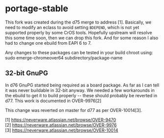 # portage-stable

This fork was created during the d75 merge to address [1]. Basically,
we need to modify an eclass to avoid setting `BDEPEND`, which is not
yet supported properly by some CrOS tools. Hopefully upstream will
resolve this some time soon, then we can drop this fork. And for some
reason I also had to change one ebuild from EAPI 6 to 7.

Any changes to these packages can be tested in your build chroot using:  
sudo emerge-chromeover64 subdirectory/package-name

## 32-bit GnuPG

In d76 GnuPG started being required as a board package. As far as I
can tell it was never buildable in 32-bit anyway. We needed a few
workarounds in the ebuild to get it to build properly -- these should
probably be reverted in d77. This work is documented in OVER-9976[2]

This change was reverted on master for d77 as per OVER-10014[3].

[1] https://neverware.atlassian.net/browse/OVER-9470  
[2] https://neverware.atlassian.net/browse/OVER-9976  
[3] https://neverware.atlassian.net/browse/OVER-10014  
